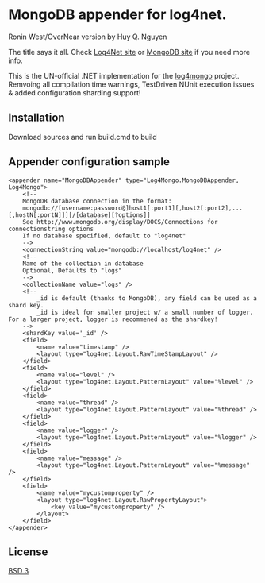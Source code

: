 MongoDB appender for log4net.
=============================
Ronin West/OverNear version by Huy Q. Nguyen

The title says it all. Check [Log4Net site](http://logging.apache.org/log4net/) or [MongoDB site](http://www.mongodb.org/) if you need more info.

This is the UN-official .NET implementation for the [log4mongo](http://log4mongo.org) project. Remvoing all compilation time warnings, TestDriven NUnit execution issues & added configuration sharding support!

Installation
------------

Download sources and run build.cmd to build

Appender configuration sample
-----------------------------

	<appender name="MongoDBAppender" type="Log4Mongo.MongoDBAppender, Log4Mongo">
		<!-- 
		MongoDB database connection in the format:
		mongodb://[username:password@]host1[:port1][,host2[:port2],...[,hostN[:portN]]][/[database][?options]]
		See http://www.mongodb.org/display/DOCS/Connections for connectionstring options 
		If no database specified, default to "log4net"
		-->
		<connectionString value="mongodb://localhost/log4net" />
		<!-- 
		Name of the collection in database
		Optional, Defaults to "logs"
		-->
		<collectionName value="logs" />
		<!--
			_id is default (thanks to MongoDB), any field can be used as a shard key.
			_id is ideal for smaller project w/ a small number of logger. For a larger project, logger is recommened as the shardkey!
		-->
		<shardKey value='_id' />
		<field>
			<name value="timestamp" />
			<layout type="log4net.Layout.RawTimeStampLayout" />
		</field>
		<field>
			<name value="level" />
			<layout type="log4net.Layout.PatternLayout" value="%level" />
		</field>
		<field>
			<name value="thread" />
			<layout type="log4net.Layout.PatternLayout" value="%thread" />
		</field>
		<field>
			<name value="logger" />
			<layout type="log4net.Layout.PatternLayout" value="%logger" />
		</field>
		<field>
			<name value="message" />
			<layout type="log4net.Layout.PatternLayout" value="%message" />
		</field>
		<field>
			<name value="mycustomproperty" />
			<layout type="log4net.Layout.RawPropertyLayout">
				<key value="mycustomproperty" />
			</layout>
		</field>
	</appender>

License
-------

[BSD 3](https://github.com/ronin1/log4mongo-net/master/LICENSE)
